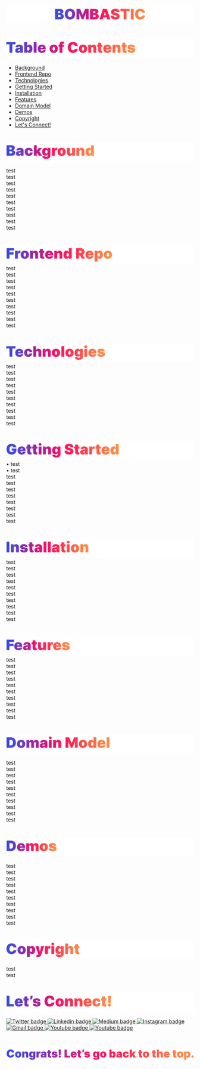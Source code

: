 <p id="bombastic"><p>

<!-- ![Bombastic](headers/inter-center-bombastic.png)  -->
<a href=#table-of-contents>![Bombastic](gradient/inter-bombastic.png)</a> 

#
<p id="table-of-contents"><p>
<!-- For Table of Contents, anchor the banner image with corresponding p tag. -->

<a href=#table-of-contents>![Table of Contents](gradient/inter-toc.png)</a>  

- [Background](#background) 
- [Frontend Repo](#frontend-repo) 
- [Technologies](#technologies) 
- [Getting Started](#getting-started) 
- [Installation](#installation) 
- [Features](#features) 
- [Domain Model](#domain-model) 
- [Demos](#demos)
- [Copyright](#copyright)
- [Let's Connect!](#lets-connect) 

#
<p id="background"><p>
<!-- For Table of Contents, anchor the banner image with corresponding p tag. -->

<a href=#table-of-contents>![Background](gradient/inter-background.png)</a>  

test\
test\
test\
test\
test\
test\
test\
test\
test\
test
#
<p id="frontend-repo"><p>
<!-- For Table of Contents, anchor the banner image with corresponding p tag. -->

<a href=#table-of-contents>![Frontend Repo](gradient/inter-frontend-repo.png)</a>  
test\
test\
test\
test\
test\
test\
test\
test\
test\
test
#
<p id="technologies"><p>
<!-- For Table of Contents, anchor the banner image with corresponding p tag. -->

<a href=#table-of-contents>![Technologies](gradient/inter-technologies.png)</a>  
test\
test\
test\
test\
test\
test\
test\
test\
test\
test
#
<p id="getting-started"><p>
<!-- For Table of Contents, anchor the banner image with corresponding p tag. -->

<a href=#table-of-contents>![Getting Started](gradient/inter-getting-started.png)</a>  
• test\
• test\
test\
test\
test\
test\
test\
test\
test\
test
#
<p id="installation"><p>
<!-- For Table of Contents, anchor the banner image with corresponding p tag. -->

<a href=#table-of-contents>![Installation](gradient/inter-installation.png)</a>  
test\
test\
test\
test\
test\
test\
test\
test\
test\
test
#
<p id="features"><p>
<!-- For Table of Contents, anchor the banner image with corresponding p tag. -->

<a href=#table-of-contents>![Features](gradient/inter-features.png)</a>  
test\
test\
test\
test\
test\
test\
test\
test\
test\
test
#
<p id="domain-model"><p>
<!-- For Table of Contents, anchor the banner image with corresponding p tag. -->

<a href=#table-of-contents>![Domain Model](gradient/inter-domain-model.png)</a>  

test\
test\
test\
test\
test\
test\
test\
test\
test\
test
#
<p id="demos"><p>
<!-- For Table of Contents, anchor the banner image with corresponding p tag. -->

<a href=#table-of-contents>![Demos](gradient/inter-demos.png)</a>  

test\
test\
test\
test\
test\
test\
test\
test\
test\
test
#
<p id="copyright"><p>
<!-- For Table of Contents, anchor the banner image with corresponding p tag. -->

<a href=#table-of-contents>![Copyright](gradient/inter-copyright.png)</a>   

test\
test
#

<p id="lets-connect"><p>
<!-- For Table of Contents, anchor the banner image with corresponding p tag. -->

<a href=#table-of-contents>![Let's Connect](gradient/inter-lets-connect.png)</a>

<p><a href="https://twitter.com/Emmanuel_Labor"><img src="https://img.shields.io/badge/twitter-%231DA1F2.svg?&style=for-the-badge&logo=twitter&logoColor=white" height=30 width=90 alt="Twitter badge"> <a href="https://www.linkedin.com/in/emmanuelpjose/"><img src="https://img.shields.io/badge/linkedin-%230064e7.svg?&style=for-the-badge&logo=linkedin&logoColor=white" height=30 width=90 alt="Linkedin badge"> <a href="https://emmanueljose.medium.com/"><img src="https://img.shields.io/badge/medium-%238700f5.svg?&style=for-the-badge&logo=medium&logoColor=white" height=30 width=90 alt="Medium badge"> <a href="https://www.instagram.com/emmanuel_jose/"><img src="https://img.shields.io/badge/instagram-%23ff0077.svg?&style=for-the-badge&logo=instagram&logoColor=white" height=30 width=90 alt="Instagram badge"> <a href="mailto:emjose@gmail.com"><img src="https://img.shields.io/badge/gmail-%23fd1745.svg?&style=for-the-badge&logo=gmail&logoColor=white" height=30 width=90 alt="Gmail badge"> <a href="https://www.youtube.com/channel/UCQdqFg-_J83jn9xJRd1W3tQ/videos"><img src="https://img.shields.io/badge/youtube-%23FF0000.svg?&style=for-the-badge&logo=youtube&logoColor=white" height=30 width=90 alt="Youtube badge"> <a href="https://github.com/emjose"><img src="https://img.shields.io/badge/github-%23ff8e44.svg?&style=for-the-badge&logo=github&logoColor=white" height=30 width=90 alt="Youtube badge"></p>

#

<a href=#bombastic>![Back to Top](gradient/inter-congrats.png)</a> 







<!-- # README

This README would normally document whatever steps are necessary to get the
application up and running.

Things you may want to cover:

* Ruby version

* System dependencies

* Configuration

* Database creation

* Database initialization

* How to run the test suite

* Services (job queues, cache servers, search engines, etc.)

* Deployment instructions

* ... -->
